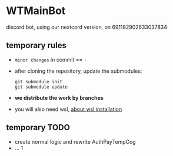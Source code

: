 # WTMainBot

discord bot, using our nextcord version, on 691182902633037834

## temporary rules

* `minor changes` in commit == `-`

* after cloning the repository, update the submodules:
  ```
  git submodule init
  git submodule update
  ```

* **we distribute the work by branches**
* you will also need wsl, [about wsl installation](https://learn.microsoft.com/ru-ru/windows/wsl/install)

## temporary TODO

* create normal logic and rewrite AuthPayTempCog
* ...
1



